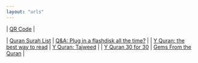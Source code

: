 ```yaml
---
layout: "urls"
---
```


| [QR Code](https://www.qrstuff.com/) |

| [Quran Surah List](https://rms46.vlsm.org/2/230.pdf) | [Q&A: Plug in a flashdisk all the time?](https://askleo.com/flash-drive-plugged-in/) |
| [Y Quran: the best way to read](https://youtu.be/579SnxvDv58) | [Y Quran: Tajweed](https://www.youtube.com/watch?v=oC_LBcbNCPM&list=PL6TlMIZ5ylgoA27YCmZYMCQCX7EUkfyHp) |
| [Y Quran 30 for 30](https://www.youtube.com/playlist?list=PLQ02IYL5pmhHd0H-Megw6yFxptUOh3rEQ) | [Gems From the Quran](https://www.youtube.com/watch?v=_7-6zdRtzhA&list=PLHJNuhNCF4Nn0sDyeXCSS7a2CT5F0Z9fV&index=1) |

